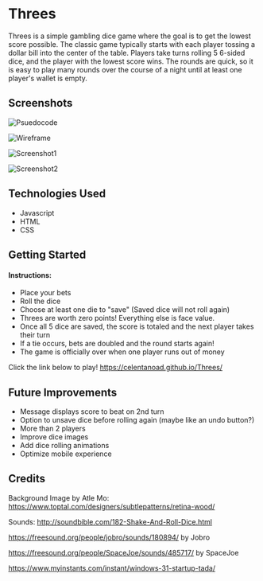 # Threes
Threes is a simple gambling dice game where the goal is to get the lowest score possible.  The classic game typically starts with each player tossing a dollar bill into the center of the table.  Players take turns rolling 5 6-sided dice, and the player with the lowest score wins.  The rounds are quick, so it is easy to play many rounds over the course of a night until at least one player's wallet is empty.  

## Screenshots

![Psuedocode](https://i.imgur.com/QSbcIWH.png)

![Wireframe](https://i.imgur.com/Mj59Qjk.png)

![Screenshot1](https://i.imgur.com/pO4Baxy.png)

![Screenshot2](https://i.imgur.com/gX8GVKI.png)

## Technologies Used
- Javascript
- HTML
- CSS

## Getting Started
#### Instructions:
- Place your bets
- Roll the dice
- Choose at least one die to "save" (Saved dice will not roll again)
- Threes are worth zero points! Everything else is face value.
- Once all 5 dice are saved, the score is totaled and the next player takes their turn
- If a tie occurs, bets are doubled and the round starts again!
- The game is officially over when one player runs out of money
  
Click the link below to play!
https://celentanoad.github.io/Threes/

## Future Improvements
- Message displays score to beat on 2nd turn
- Option to unsave dice before rolling again (maybe like an undo button?)
- More than 2 players
- Improve dice images
- Add dice rolling animations
- Optimize mobile experience
  
## Credits
Background Image by Atle Mo: https://www.toptal.com/designers/subtlepatterns/retina-wood/

Sounds:
http://soundbible.com/182-Shake-And-Roll-Dice.html

https://freesound.org/people/jobro/sounds/180894/ by Jobro

https://freesound.org/people/SpaceJoe/sounds/485717/ by SpaceJoe

https://www.myinstants.com/instant/windows-31-startup-tada/